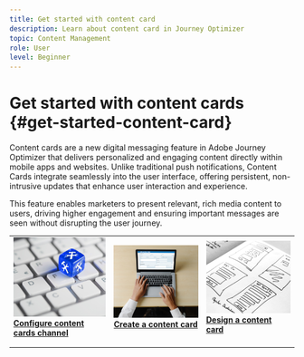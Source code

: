 ```yaml
---
title: Get started with content card
description: Learn about content card in Journey Optimizer
topic: Content Management
role: User
level: Beginner
---
```

# Get started with content cards {#get-started-content-card}

Content cards are a new digital messaging feature in Adobe Journey Optimizer that delivers personalized and engaging content directly within mobile apps and websites. Unlike traditional push notifications, Content Cards integrate seamlessly into the user interface, offering persistent, non-intrusive updates that enhance user interaction and experience. 

This feature enables marketers to present relevant, rich media content to users, driving higher engagement and ensuring important messages are seen without disrupting the user journey.

<table style="table-layout:fixed"><tr style="border: 0;">
<td>
<a href="content-card-configuration.md">
<img alt="Lead" src="../assets/do-not-localize/sms-config.jpg">
</a>
<div><a href="content-card-configuration.md"><strong>Configure content cards channel</strong>
</div>
<p>
</td>
<td>
<a href="create-content-card.md">
<img alt="Infrequent" src="../assets/do-not-localize/sms-create.jpeg">
</a>
<div>
<a href="create-content-card.md"><strong>Create a content card</strong></a>
</div>
<p></td>
<td>
<a href="design-content-card.md">
<img alt="Validation" src="../assets/do-not-localize/web-design.jpg">
</a>
<div>
<a href="design-content-card.md"><strong>Design a content card</strong></a>
</div>
<p>
</td>
</tr></table>


